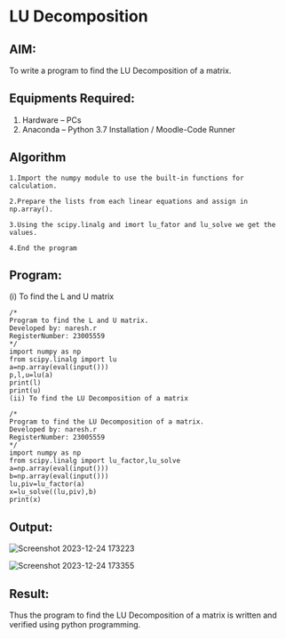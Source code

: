 # LU Decomposition 

## AIM:
To write a program to find the LU Decomposition of a matrix.

## Equipments Required:
1. Hardware – PCs
2. Anaconda – Python 3.7 Installation / Moodle-Code Runner

## Algorithm
```
1.Import the numpy module to use the built-in functions for calculation.

2.Prepare the lists from each linear equations and assign in np.array().

3.Using the scipy.linalg and imort lu_fator and lu_solve we get the values.

4.End the program
```
## Program:
(i) To find the L and U matrix
```
/*
Program to find the L and U matrix.
Developed by: naresh.r
RegisterNumber: 23005559
*/
import numpy as np
from scipy.linalg import lu
a=np.array(eval(input()))
p,l,u=lu(a)
print(l)
print(u)
(ii) To find the LU Decomposition of a matrix
```
```
/*
Program to find the LU Decomposition of a matrix.
Developed by: naresh.r
RegisterNumber: 23005559
*/
import numpy as np
from scipy.linalg import lu_factor,lu_solve
a=np.array(eval(input()))
b=np.array(eval(input()))
lu,piv=lu_factor(a)
x=lu_solve((lu,piv),b)
print(x)
```

## Output:

![Screenshot 2023-12-24 173223](https://github.com/feryjfgkuyfgewjfgew/LU-Decomposition/assets/150319377/003eaeb1-e11b-4f42-9cea-2f7e44b50ab2)

![Screenshot 2023-12-24 173355](https://github.com/feryjfgkuyfgewjfgew/LU-Decomposition/assets/150319377/41542a6f-abad-41aa-b9eb-2600f8d58885)

## Result:
Thus the program to find the LU Decomposition of a matrix is written and verified using python programming.

